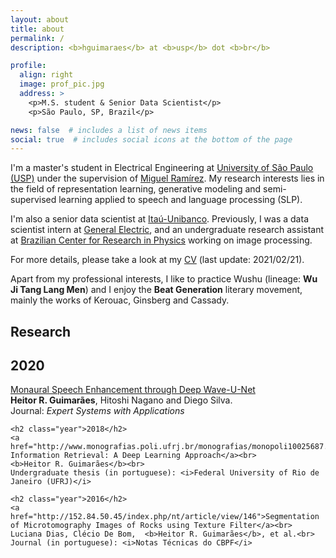 ```yaml
---
layout: about
title: about
permalink: /
description: <b>hguimaraes</b> at <b>usp</b> dot <b>br</b>

profile:
  align: right
  image: prof_pic.jpg
  address: >
    <p>M.S. student & Senior Data Scientist</p>
    <p>São Paulo, SP, Brazil</p>

news: false  # includes a list of news items
social: true  # includes social icons at the bottom of the page
---
```


I'm a master's student in Electrical Engineering at [University of São Paulo (USP)](https://www5.usp.br/) under the supervision of [Miguel Ramírez](http://www.lps.usp.br/miguel/). My research interests lies in the field of representation learning, generative modeling and semi-supervised learning applied to speech and language processing (SLP).

I'm also a senior data scientist at [Itaú-Unibanco](https://www.itau.com.br/). Previously, I was a data scientist intern at [General Electric](https://www.ge.com/research/), and an undergraduate research assistant at [Brazilian Center for Research in Physics](https://portal.cbpf.br/en-us/home/) working on image processing.

For more details, please take a look at my [CV]() (last update: 2021/02/21).

Apart from my professional interests, I like to practice Wushu (lineage: **Wu Ji Tang Lang Men**) and I enjoy the **Beat Generation** literary movement, mainly the works of Kerouac, Ginsberg and Cassady.

<p></p>
<h2>Research</h2>
<div class="publications">
    <h2 class="year">2020</h2>
    <a href="https://www.sciencedirect.com/science/article/abs/pii/S0957417420304061">Monaural Speech Enhancement through Deep Wave-U-Net</a><br>
    <b>Heitor R. Guimarães</b>, Hitoshi Nagano and Diego Silva.<br>
    Journal: <i>Expert Systems with Applications</i>

    <h2 class="year">2018</h2>
    <a href="http://www.monografias.poli.ufrj.br/monografias/monopoli10025687.pdf">Music Information Retrieval: A Deep Learning Approach</a><br>
    <b>Heitor R. Guimarães</b><br>
    Undergraduate thesis (in portuguese): <i>Federal University of Rio de Janeiro (UFRJ)</i>

    <h2 class="year">2016</h2>
    <a href="http://152.84.50.45/index.php/nt/article/view/146">Segmentation of Microtomography Images of Rocks using Texture Filter</a><br>
    Luciana Dias, Clécio De Bom,  <b>Heitor R. Guimarães</b>, et al.<br>
    Journal (in portuguese): <i>Notas Técnicas do CBPF</i>
</div>